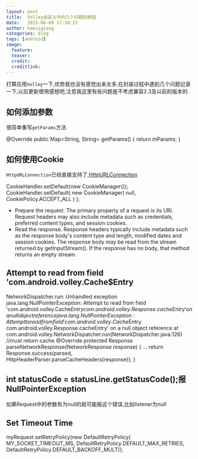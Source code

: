 ```yaml
---
layout: post
title:  Volley自定义中的几个问题的原因
date:   2015-06-09 17:30:15
author: haoxiqiang
categories: blog
tags: [android]
image:
  feature:
  teaser:
  credit:
  creditlink:
---
```

打算应用`Volley`一下,优势我也没有感觉出来太多,在封装过程中遇到几个问题记录一下,以后更新使用感想吧,注意我这里有些问题是不考虑兼容2.3及以前的版本的

<!-- more -->

## 如何添加参数

很简单重写`getParams`方法

@Override
public Map<String, String> getParams() {
   return mParams;
}


## 如何使用Cookie

`HttpURLConnection`已经直接支持了,[HttpURLConnection](http://developer.android.com/reference/java/net/HttpURLConnection.html)

CookieHandler.setDefault(new CookieManager()); 
CookieHandler.setDefault( new CookieManager( null, CookiePolicy.ACCEPT_ALL ) );


* Prepare the request. The primary property of a request is its URI. Request headers may also include metadata such as credentials, preferred content types, and session cookies.
* Read the response. Response headers typically include metadata such as the response body's content type and length, modified dates and session cookies. The response body may be read from the stream returned by getInputStream(). If the response has no body, that method returns an empty stream.

## Attempt to read from field 'com.android.volley.Cache$Entry


NetworkDispatcher.run: Unhandled exception java.lang.NullPointerException: Attempt to read from field 'com.android.volley.Cache$Entry com.android.volley.Response.cacheEntry' on a null object reference java.lang.NullPointerException: Attempt to read from field 'com.android.volley.Cache$Entry com.android.volley.Response.cacheEntry' on a null object reference at com.android.volley.NetworkDispatcher.run(NetworkDispatcher.java:126)
//must return cache
 @Override
 protected Response<String> parseNetworkResponse(NetworkResponse response) {
	...
	return Response.success(parsed, HttpHeaderParser.parseCacheHeaders(response));
}

##  int statusCode = statusLine.getStatusCode();报NullPointerException

如果Request中的参数有为null的就可能报这个错误,比如listener为null

## Set Timeout Time

myRequest.setRetryPolicy(new DefaultRetryPolicy(
                MY_SOCKET_TIMEOUT_MS, 
                DefaultRetryPolicy.DEFAULT_MAX_RETRIES, 
                DefaultRetryPolicy.DEFAULT_BACKOFF_MULT));